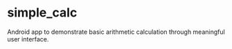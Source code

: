 # simple_calc
Android app to demonstrate basic arithmetic calculation through meaningful user interface.
